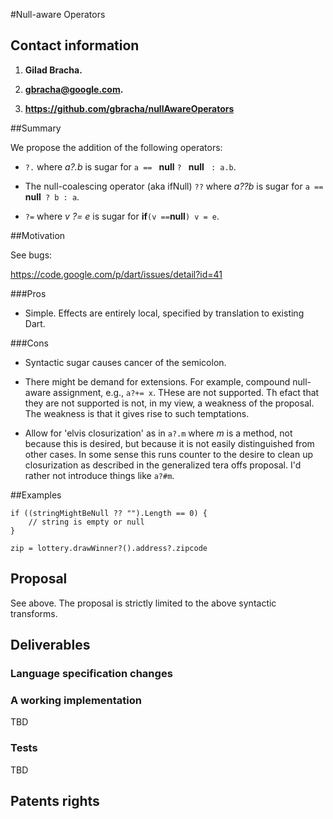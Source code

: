 #Null-aware Operators

## Contact information

1. **Gilad Bracha.** 

2. **gbracha@google.com.** 

3. **https://github.com/gbracha/nullAwareOperators** 



##Summary 


We propose the addition of the following operators:

* `?.` where *a?.b* is sugar for `a == ` **null** `? ` **null** ` : a.b`.

* The null-coalescing operator (aka ifNull) `??` where *a??b* is sugar for `a == ` **null**` ? b : a`.

* `?=` where *v ?= e* is sugar for **if**` (v == `**null**`) v = e`.

##Motivation

See bugs:

https://code.google.com/p/dart/issues/detail?id=41



###Pros

* Simple. Effects are entirely local, specified by translation to existing Dart.

###Cons

* Syntactic sugar causes cancer of the semicolon.

* There might be demand for extensions. For example, compound null-aware assignment, e.g.,  `a?+= x`. THese are not supported. Th efact that they are not supported is not, in my view, a weakness of the proposal. The weakness is that it gives rise to such temptations.

* Allow for 'elvis closurization' as in `a?.m` where *m* is a method, not because this is desired, but because it is not easily distinguished from other cases. In some sense this runs counter to the desire to clean up closurization as described in the generalized tera offs proposal.  I'd rather not introduce things like `a?#m`.


##Examples

```
if ((stringMightBeNull ?? "").Length == 0) {
    // string is empty or null
}
```

`zip = lottery.drawWinner?().address?.zipcode`


## Proposal

See above. The proposal is strictly limited to the above syntactic transforms. 




## Deliverables


### Language specification changes


### A working implementation

TBD

### Tests

TBD

## Patents rights

[tex]: http://www.latex-project.org/
[language spec]: https://www.dartlang.org/docs/spec/
[dart standard]: http://www.ecma-international.org/publications/standards/Ecma-408.htm
[rfpp]: http://www.ecma-international.org/memento/TC52%20policy/Ecma%20Experimental%20TC52%20Royalty-Free%20Patent%20Policy.pdf
[external contributer form]: http://www.ecma-international.org/memento/TC52%20policy/Contribution%20form%20to%20TC52%20Royalty%20Free%20Task%20Group%20as%20a%20non-member.pdf
